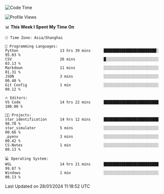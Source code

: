<!--START_SECTION:waka-->
![Code Time](http://img.shields.io/badge/Code%20Time-1%2C472%20hrs%2049%20mins-blue)

![Profile Views](http://img.shields.io/badge/Profile%20Views-0-blue)

📊 **This Week I Spent My Time On** 

```text
🕑︎ Time Zone: Asia/Shanghai

💬 Programming Languages: 
Python                   13 hrs 39 mins      ████████████████████████░   95.03 % 
CSV                      26 mins             █░░░░░░░░░░░░░░░░░░░░░░░░   03.13 % 
Markdown                 11 mins             ░░░░░░░░░░░░░░░░░░░░░░░░░   01.31 % 
JSON                     3 mins              ░░░░░░░░░░░░░░░░░░░░░░░░░   00.40 % 
Git Config               1 min               ░░░░░░░░░░░░░░░░░░░░░░░░░   00.12 % 

🔥 Editors: 
VS Code                  14 hrs 22 mins      █████████████████████████   100.00 % 

🐱‍💻 Projects: 
star_identification      14 hrs 12 mins      █████████████████████████   98.78 % 
star_simulator           5 mins              ░░░░░░░░░░░░░░░░░░░░░░░░░   00.66 % 
.pyenv                   3 mins              ░░░░░░░░░░░░░░░░░░░░░░░░░   00.42 % 
CS-Notes                 1 min               ░░░░░░░░░░░░░░░░░░░░░░░░░   00.13 % 

💻 Operating System: 
WSL                      14 hrs 21 mins      █████████████████████████   99.87 % 
Windows                  1 min               ░░░░░░░░░░░░░░░░░░░░░░░░░   00.13 % 
```


 Last Updated on 28/01/2024 11:18:52 UTC
<!--END_SECTION:waka-->